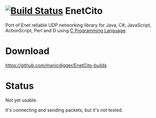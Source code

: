 [![Build Status](https://travis-ci.org/manicdigger/EnetCito.svg)](https://travis-ci.org/manicdigger/EnetCito)
EnetCito
========

Port of Enet reliable UDP networking library for Java, C#, JavaScript, ActionScript, Perl and D using [Ć Programming Language](http://cito.sourceforge.net/).

Download
========
https://github.com/manicdigger/EnetCito-builds

Status
======
Not yet usable.

It's connecting and sending packets, but it's not tested.
